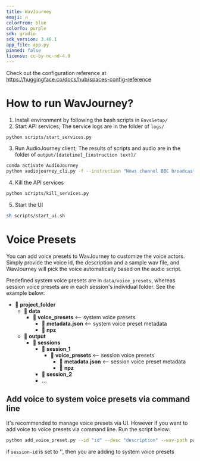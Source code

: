 ```yaml
---
title: WavJourney
emoji: 🔥
colorFrom: blue
colorTo: purple
sdk: gradio
sdk_version: 3.40.1
app_file: app.py
pinned: false
license: cc-by-nc-nd-4.0
---
```


Check out the configuration reference at https://huggingface.co/docs/hub/spaces-config-reference

# How to run WavJourney?
1. Install environment by following the bash scripts in `EnvsSetup/`
2. Start API services; The service logs are in the folder of `logs/`
 ```bash
 python scripts/start_services.py
  ```
3. Run AudioJourney client; The results of scripts and audio are in the folder of `output/[datetime]_[instruction text]/`
 ```bash
 conda activate AudioJourney
 python audiojourney_cli.py -f --instruction "News channel BBC broadcast about Trump playing street fighter 6 against Biden"
 ```
4. Kill the API services
 ```bash
python scripts/kill_services.py
  ```

5. Start the UI
 ```bash
sh scripts/start_ui.sh
  ```

  
# Voice Presets
You can add voice presets to WavJourney to customize the voice actors. Simply provide the voice id, the description and a sample wav file, and WavJourney will pick the voice automatically based on the audio script.

Predefined system voice presets are in `data/voice_presets`, whereas session voice presets are in each session's individual folder. See the example below:

- 📂 **project_folder**
  - 📂 **data**
    - 📂 **voice_presets** <-- system voice presets
      - 📄 **metadata.json** <-- system voice preset metadata
      - 📂 **npz**
  - 📂 **output**
    - 📂 **sessions**
      - 📂 **session_1**
        - 📂 **voice_presets** <-- session voice presets
          - 📄 **metadata.json** <-- session voice preset metadata
          - 📂 **npz**
      - 📂 **session_2**
      - **...**

## Add voice to system voice presets via command line
It's recommended to manage voice presets via UI. However if you want to add voice to voice presets via command line. Run the script below:
```bash
python add_voice_preset.py --id "id" --desc "description" --wav-path path/to/wav --session-id session-id
```
if `session-id` is set to '', then you are adding to system voice presets
